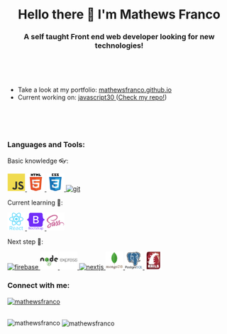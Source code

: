 <h1 align="center">Hello there 🌌 I'm Mathews Franco</h1>
<h3 align="center">A self taught Front end web developer looking for new technologies!</h3>
</br>
</br>
</br>

- Take a look at my portfolio: <a href="mathewsfranco.github.io"> mathewsfranco.github.io </a>
- Current working on: <a href="https://javascript30.com/" target="_blank">javascript30 </a> ([Check my repo!](https://github.com/MathewsFranco/JavaScript30))


</br>
</br>
</br>

<h3 align="left">Languages and Tools:</h3>
Basic knowledge 👓:
<p align="left">
 <a href="https://developer.mozilla.org/en-US/docs/Web/JavaScript" target="_blank"> <img src="https://raw.githubusercontent.com/devicons/devicon/master/icons/javascript/javascript-original.svg" alt="javascript" width="40" height="40"/> </a>
 <a href="https://www.w3.org/html/" target="_blank"> <img src="https://raw.githubusercontent.com/devicons/devicon/master/icons/html5/html5-original-wordmark.svg" alt="html5" width="40" height="40"/> </a>
 <a href="https://www.w3schools.com/css/" target="_blank"> <img src="https://raw.githubusercontent.com/devicons/devicon/master/icons/css3/css3-original-wordmark.svg" alt="css3" width="40" height="40"/> </a>
 <a href="https://git-scm.com/" target="_blank"> <img src="https://www.vectorlogo.zone/logos/git-scm/git-scm-icon.svg" alt="git" width="40" height="40"/> </a>
 <p>Current learning 🚀:</p>
 <a href="https://reactjs.org/" target="_blank"> <img src="https://raw.githubusercontent.com/devicons/devicon/master/icons/react/react-original-wordmark.svg" alt="react" width="40" height="40"/> </a>
 <a href="https://getbootstrap.com" target="_blank">
 <img src="https://raw.githubusercontent.com/devicons/devicon/master/icons/bootstrap/bootstrap-plain-wordmark.svg" alt="bootstrap" width="40" height="40"/> </a>
 <a href="https://sass-lang.com" target="_blank"> <img src="https://raw.githubusercontent.com/devicons/devicon/master/icons/sass/sass-original.svg" alt="sass" width="40" height="40"/> </a> 
 <p>Next step 🔭:</p>

 <a href="https://firebase.google.com/" target="_blank"> <img src="https://www.vectorlogo.zone/logos/firebase/firebase-icon.svg" alt="firebase" width="40" height="40"/> </a>
 <a href="https://nodejs.org" target="_blank"> <img src="https://raw.githubusercontent.com/devicons/devicon/master/icons/nodejs/nodejs-original-wordmark.svg" alt="nodejs" width="40" height="40"/> </a>
 <a href="https://expressjs.com" target="_blank"> <img src="https://raw.githubusercontent.com/devicons/devicon/master/icons/express/express-original-wordmark.svg" alt="express" width="40" height="40"/> </a> 
 <a href="https://nextjs.org/" target="_blank"> <img src="https://cdn.worldvectorlogo.com/logos/nextjs-3.svg" alt="nextjs" width="40" height="40"/> </a>
 <a href="https://www.mongodb.com/" target="_blank"> <img src="https://raw.githubusercontent.com/devicons/devicon/master/icons/mongodb/mongodb-original-wordmark.svg" alt="mongodb" width="40" height="40"/> </a>
 <a href="https://www.postgresql.org" target="_blank"> <img src="https://raw.githubusercontent.com/devicons/devicon/master/icons/postgresql/postgresql-original-wordmark.svg" alt="postgresql" width="40" height="40"/> </a>
 <a href="https://rubyonrails.org" target="_blank"> <img src="https://raw.githubusercontent.com/devicons/devicon/master/icons/rails/rails-original-wordmark.svg" alt="rails" width="40" height="40"/> </a>
 </p>
<h3 align="left">Connect with me:</h3>
<a href="https://linkedin.com/in/mathewsfranco" target="blank"><img align="center" src="https://cdn.jsdelivr.net/npm/simple-icons@3.0.1/icons/linkedin.svg" alt="mathewsfranco" height="30" width="40" /></a>
<br/>
<br/>

<p><img align="left" src="https://github-readme-stats.vercel.app/api/top-langs?username=mathewsfranco&show_icons=true&theme=tokyonight&locale=en&layout=compact" alt="mathewsfranco" /></p>

<p>&nbsp;<img align="center" src="https://github-readme-stats.vercel.app/api?username=mathewsfranco&show_icons=true&theme=tokyonight&locale=en" alt="mathewsfranco" /></p>




